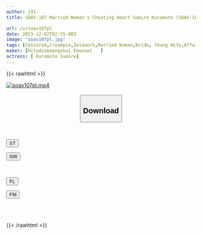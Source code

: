 ```yaml
---
author: j91
title: SOAV-107 Married Woman's Cheating Heart Sumire Kuramoto (SOAV-107)

url: /v/soav107pl
date: 2023-12-02T02:55:00Z
image: "soav107pl.jpg"
tags: [Censored,Creampie,Solowork,Married Woman,Bride, Young Wife,Affair,Slender	 ]
maker: [Hitodzumaengokai-Emanuel   ]
actress: [ Kuramoto Sumire]
---
```



{{< rawhtml >}}

<div class="video" data-videoid="pl2oyZw33XCrOaA">
    <a href="javascript:;">
        <img src="/v/soav107pl/soav107pl.jpg" width="WIDTH" height="HEIGHT" alt="soav107pl.mp4" loading="lazy">
    </a>
</div>

<script type="text/javascript" src="https://j91.asia/asset/on-demand-st.js"></script>

<br>
  <link rel="stylesheet" href="https://j91.asia/asset/bs5.css">
  
  <center>
  <button class="btn btn-primary" type="button" data-bs-toggle="collapse" data-bs-target=".multi-collapse" aria-expanded="false" aria-controls="multiCollapseExample1 multiCollapseExample2"><h2>Download</h2></button></center>
</p>
<div class="row">
  <div class="col">
    <div class="collapse multi-collapse" id="multiCollapseExample1">
      <div class="card card-body">
	      	      <br>
<div class="buttons">  
<p><a href="https://streamtape.to/v/pl2oyZw33XCrOaA" target="_blank"><button class="btn-hover color-3"><i class="fa fa-download"></i> ST</button></a></p>
<p><a href="https://flaswish.com/walvgzprflxy" target="_blank"><button class="btn-hover color-2"><i class="fa fa-download"></i> SW</button></a></p></div>
    </div>
  </div>
</div>
  <div class="col">
    <div class="collapse multi-collapse" id="multiCollapseExample2">
      <div class="card card-body">
	      <br>
<div class="buttons">
<p><a href="javascript:;" target="_blank"><button class="btn-hover color-9"><i class="fa fa-download"></i> FL</button></a></p>
<p><a href="javascript:;" target="_blank"><button class="btn-hover color-8"><i class="fa fa-download"></i> FM</button></a></p></div>
<br><br>
      </div>
    </div>
  </div>
</div>

{{< /rawhtml >}}
